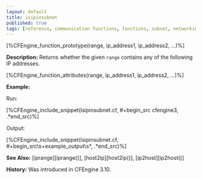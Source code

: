 ```yaml
---
layout: default
title: isipinsubnet
published: true
tags: [reference, communication functions, functions, subnet, networking, IPv4, IP, isipinsubnet]
---
```


[%CFEngine_function_prototype(range, ip_address1, ip_address2, ...)%]

**Description:** Returns whether the given `range` contains any of the following IP addresses.

[%CFEngine_function_attributes(range, ip_address1, ip_address2, ...)%]

**Example:**

Run:

[%CFEngine_include_snippet(isipinsubnet.cf, #\+begin_src cfengine3, .*end_src)%]

Output:

[%CFEngine_include_snippet(isipinsubnet.cf, #\+begin_src\s+example_output\s*, .*end_src)%]

**See Also:** [iprange][iprange()], [host2ip][host2ip()], [ip2host][ip2host()]

**History:** Was introduced in CFEngine 3.10.
